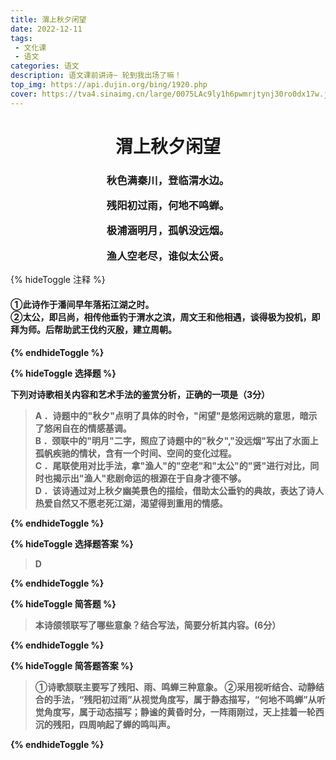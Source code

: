 ```yaml
---
title: 渭上秋夕闲望
date: 2022-12-11
tags:
 - 文化课
 - 语文
categories: 语文
description: 语文课前讲诗~ 轮到我出场了嘛！
top_img: https://api.dujin.org/bing/1920.php
cover: https://tva4.sinaimg.cn/large/0075LAc9ly1h6pwmrjtynj30ro0dx17w.jpg
---
```


<center><h1>渭上秋夕闲望</h1></center>

<center><h3>

秋色满秦川，登临渭水边。<br>

残阳初过雨，何地不鸣蝉。<br>

极浦涵明月，孤帆没远烟。<br>

渔人空老尽，谁似太公贤。<br>
</h3></center>


{% hideToggle 注释 %}
<h4> ①此诗作于潘间早年落拓江湖之时。<br>
②太公，即吕尚，相传他垂钓于渭水之滨，周文王和他相遇，谈得极为投机，即拜为师。后帮助武王伐约灭殷，建立周朝。<h4>
 
{% endhideToggle %}

 

{% hideToggle 选择题 %}

下列对诗歌相关内容和艺术手法的鉴赏分析，正确的一项是（3分）<br>

 > A ．诗题中的"秋夕"点明了具体的时令，"闲望"是悠闲远眺的意思，暗示了悠闲自在的情感基调。<br>
 > B ．颈联中的"明月"二字，照应了诗题中的"秋夕","没远烟"写出了水面上孤帆疾驰的情状，含有一个时间、空间的变化过程。<br>
 > C ．尾联使用对比手法，拿"渔人"的"空老"和"太公"的"贤"进行对比，同时也揭示出"渔人"悲剧命运的根源在于自身才德不够。<br>
 > D ．该诗通过对上秋夕幽美景色的描绘，借助太公垂钓的典故，表达了诗人热爱自然又不愿老死江湖，渴望得到重用的情感。

{% endhideToggle %}

{% hideToggle 选择题答案 %}

 > D

{% endhideToggle %}

{% hideToggle 简答题 %}

> 本诗颌领联写了哪些意象？结合写法，简要分析其内容。(6分）

{% endhideToggle %}

{% hideToggle 简答题答案 %}

> ①诗歌颔联主要写了残阳、雨、鸣蝉三种意象。
> ②采用视听结合、动静结合的手法，“残阳初过雨”从视觉角度写，属于静态描写，“何地不鸣蝉”从听觉角度写，属于动态描写；静谧的黄昏时分，一阵雨刚过，天上挂着一轮西沉的残阳，四周响起了蝉的鸣叫声。

{% endhideToggle %}

